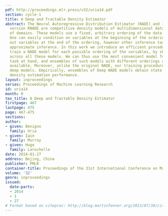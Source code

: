 ```yaml
---
pdf: http://proceedings.mlr.press/v32/uria14.pdf
section: cycle-1
title: A Deep and Tractable Density Estimator
abstract: The Neural Autoregressive Distribution Estimator (NADE) and its real-valued
  version RNADE are competitive density models of multidimensional data across a variety
  of domains. These models use a fixed, arbitrary ordering of the data  dimensions.
  One can easily condition on variables at the beginning of the ordering, and marginalize
  out variables at the end of the ordering, however other inference tasks require
  approximate inference. In this work we introduce an efficient procedure to simultaneously
  train a NADE model for each possible ordering of the variables, by sharing parameters
  across all these models. We can thus use the most convenient model for each inference
  task at hand, and ensembles of such models with different orderings are immediately
  available. Moreover, unlike the original NADE, our training procedure scales to
  deep models. Empirically, ensembles of Deep NADE models obtain state of the art
  density estimation performance.
layout: inproceedings
series: Proceedings of Machine Learning Research
id: uria14
month: 0
tex_title: A Deep and Tractable Density Estimator
firstpage: 467
lastpage: 475
page: 467-475
sections: 
author:
- given: Benigno
  family: Uria
- given: Iain
  family: Murray
- given: Hugo
  family: Larochelle
date: 2014-01-27
address: Bejing, China
publisher: PMLR
container-title: Proceedings of the 31st International Conference on Machine Learning
volume: '32'
genre: inproceedings
issued:
  date-parts:
  - 2014
  - 1
  - 27
# Format based on citeproc: http://blog.martinfenner.org/2013/07/30/citeproc-yaml-for-bibliographies/
---
```

